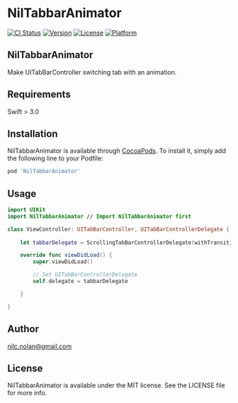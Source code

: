 # NilTabbarAnimator

[![CI Status](http://img.shields.io/travis/nilc.nolan@gmail.com/NilTabbarAnimator.svg?style=flat)](https://travis-ci.org/nilc.nolan@gmail.com/NilTabbarAnimator)
[![Version](https://img.shields.io/cocoapods/v/NilTabbarAnimator.svg?style=flat)](http://cocoapods.org/pods/NilTabbarAnimator)
[![License](https://img.shields.io/cocoapods/l/NilTabbarAnimator.svg?style=flat)](http://cocoapods.org/pods/NilTabbarAnimator)
[![Platform](https://img.shields.io/cocoapods/p/NilTabbarAnimator.svg?style=flat)](http://cocoapods.org/pods/NilTabbarAnimator)
## NilTabbarAnimator 

Make UITabBarController switching tab with an animation. 

## Requirements
Swift > 3.0 

## Installation

NilTabbarAnimator is available through [CocoaPods](http://cocoapods.org). To install
it, simply add the following line to your Podfile:

```ruby
pod 'NilTabbarAnimator'
```

## Usage

```swift
import UIKit
import NilTabbarAnimator // Import NilTabbarAnimator first

class ViewController: UITabBarController, UITabBarControllerDelegate {
    
    let tabbarDelegate = ScrollingTabBarControllerDelegate(withTransitionDuration: 0.2)

    override func viewDidLoad() {
        super.viewDidLoad()

        // Set UITabBarControllerDelegate 
        self.delegate = tabbarDelegate

    }

}
```

## Author

 nilc.nolan@gmail.com

## License

NilTabbarAnimator is available under the MIT license. See the LICENSE file for more info.

